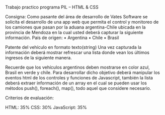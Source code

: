 Trabajo practico programa PIL – HTML & CSS

Consigna:
Como pasante del área de desarrollo de Vates Software se solicita el desarrollo de una app web que permita el control y monitoreo de los camiones que pasan por la aduana argentina-Chile ubicada en la provincia de Mendoza en la cual usted deberá capturar la siguiente información.
País de origen:
•	Argentina
•	Chile
•	Brasil

Patente del vehículo en formato texto(string)
Una vez capturada la información deberá mostrar refrescar una lista donde vean los últimos ingresos de la siguiente manera.
 
Recuerde que los vehículos argentinos deben mostrarse en color azul, Brasil en verde y chile.
Para desarrollar dicho objetivo deberá manipular los eventos html de los controles y funciones de Javascript, también la lista deberá extraer información de un array en el cual se pueden usar los métodos push(), foreach(), map(), todo aquel que considere necesario.

Criterios de evaluación:

HTML: 35%
CSS: 30%
JavaScript: 35%



<!--
https://sebagnh.github.io/control-monitoreo-tp/

Verificar las fuentes usadas
limpiar console log







    if (false) {
        provincias_argentinas.push('Tierra del fuego');
        let ultimo_registro = provincias_argentinas.length;

        let combo_provincias = document.getElementById('ListProvincias');
        
        let nuevo_elemento = document.createElement('option');
        nuevo_elemento.text = provincias_argentinas[ultimo_registro-1];
        nuevo_elemento.value = ultimo_registro;

        combo_provincias.options[ultimo_registro] = new Option(nuevo_elemento.text, nuevo_elemento.value);
    }


    //Agrega correctamente los elementos al arreglo

    /* 
    patentes.map((p) =>{
        console.log(p);
    }); 
    */
    /* Inicio <-- limpiando lista de reportes ------------------------------------*/
    if (false) {
    let combo_localidades = document.getElementById('ListLocalidades');

    for (var i = combo_localidades.options.length; i > 0; i--) // vacio el combo sin borrar el 'Seleccione'
        {
            combo_localidades.options[i] = null;    
        }	
    }
/*     for (let i = 0; i < lista_reportes.options.length; i++) {
       // lista_reportes.options[i] = null; 
        console.log(lista_reportes.options[i])
    } */

    /*-- Fin  <-- limpiando lista de reportes ------------------------------------*/

 
    
    if (false) {
        patentes.map( (patente) => {
            lista_reportes.add(new Option(patente));
            console.log(patente);
        });
    }
    
    
if (false) {
        /* Inicio <--  ------------------------------------*/
        for (let i = 0; i < lista_reportes.options.length; i++) {
            //lista_reportes.options[i] = null; 
            //console.log(lista_reportes.options[i])
        }
        console.log(lista_reportes.options.length)
        /*-- Fin  <--  ------------------------------------*/
    
}



    if (false) {
        patentes.push(input_patente.value);
        let cant_registros = patentes.length;
        let nuevo_elemento_opcion = document.createElement("option");
        nuevo_elemento_opcion.text = patentes[cant_registros -1].toString();
        nuevo_elemento_opcion.value = patentes.length;
    
        lista_reportes.options[cant_registros] = new Option( nuevo_elemento_opcion.text,nuevo_elemento_opcion.value);
    }


//Limpiar reportes funcion
const limpiar_lista_reportes = () => {
    //lista_reportes.value = "";
    for (let i = 0; i < patentes.length; i++) {
        lista_reportes.remove(i);
        
    } 
    //console.log(lista_reportes.options)
    
    patentes.map( (lp)=>{
        console.log(lp);
    });

}




//Boton Limpiar reportes
const btn_limpiar_reportes = document.getElementById("btn_limpiar_reportes");
btn_limpiar_reportes.addEventListener("click", ()=>{
    //console.log("boton reportes"); 
    limpiar_lista_reportes();
})





const recorrer_patentes = () => {
    patentes.map((patente)=>{
        console.log(patente);
    });
}




    if (false) {
        
    
    patentes.push(input_patente.value);
    let cant_registros = patentes.length;
    let nuevo_elemento_opcion = document.createElement("option");

    let nodo_texto = document.createTextNode(patentes[cant_registros -1].toString())
    nuevo_elemento_opcion.append(nodo_texto);

    console.log( "Argen"+" - "+patentes[cant_registros -1]);

    nuevo_elemento_opcion.value = patentes.length;
    lista_reportes.options[cant_registros] = new Option( nuevo_elemento_opcion.text,nuevo_elemento_opcion.value);
    }
    if (false) {
        
    
    patentes.push(input_patente.value);
    let cant_registros = patentes.length;
    let nuevo_elemento_opcion = document.createElement("option");

    let nodo_texto = document.createTextNode(patentes[cant_registros -1].toString())
    nuevo_elemento_opcion.append(nodo_texto);

    console.log( "Argen"+" - "+patentes[cant_registros -1]);

    nuevo_elemento_opcion.value = patentes.length;
    lista_reportes.options[cant_registros] = new Option( nuevo_elemento_opcion.text,nuevo_elemento_opcion.value);
    }



    if (false) {
        
   
    patentes.push(input_patente.value);
    let cant_registros = patentes.length;
    let nuevo_elemento_opcion = document.createElement("option");

    let nodo_texto = document.createTextNode(patentes[cant_registros -1].toString())
    nuevo_elemento_opcion.append(nodo_texto);
    let cbo_Seleccionado = cbo_lista_paises.options[cbo_lista_paises.selectedIndex].value;
    console.log( cbo_Seleccionado +" - "+patentes[cant_registros -1]);

    nuevo_elemento_opcion.value = patentes.length;

    //console.log(cbo_lista_paises.options[1].value);
    //console.log(cbo_lista_paises.options[cbo_lista_paises.selectedIndex].value);
    
    lista_reportes.options[cant_registros] = new Option( nuevo_elemento_opcion.text,nuevo_elemento_opcion.value);
}




    if (false) {
        
        let cant_registros = patentes.length;
        
        let cbo_Seleccionado = cbo_lista_paises.options[cbo_lista_paises.selectedIndex].value;
        
        let nuevo_elemento_opcion = document.createElement("option");    
        nuevo_elemento_opcion.text = cbo_Seleccionado +" - "+patentes[cant_registros -1];
        nuevo_elemento_opcion.value = patentes.length;
        lista_reportes.options[cant_registros] = new Option( nuevo_elemento_opcion.text,nuevo_elemento_opcion.value);
    }











    if (false) {
    
    let filtros = document.getElementById("filtros");
    filtros.addEventListener("click",()=>{
        const radio_filtro = document.getElementsByName("filtro_pais");
        
        for (let i=0; i<radio_filtro.length; i++) {
            if (radio_filtro[1].checked) {
                console.log("Argentina");
                break;
            }else   if (radio_filtro[2].checked) {
                console.log("Brasil");
                break;
            }else   if (radio_filtro[3].checked) {
                console.log("Chile");
                break;
            }else{
                console.log("todos");
                break;
            }
            
        }
        
    });
}


// llenar objetos funcionando sin filtros
const llenar_obj_reportes = () => {
    const nuevo_option_elemento = document.createElement("option");     
    patentes.map( (patente) => {        
        nuevo_option_elemento.text = patente.pais_origen +" - "+ patente.patente_codigo;
        nuevo_option_elemento.value = patente.id;     

        lista_reportes.options[patentes.length -1] = new Option( nuevo_option_elemento.text,nuevo_option_elemento.value);
    }); 
}






///con filtro roto
const llenar_obj_reportes = () => {
    const nuevo_option_elemento = document.createElement("option");     
    let contador_arg = 0;


    patentes.map( (patente) => {  
        if (patente.pais_origen == "Argentina") {
            contador_arg ++;
            nuevo_option_elemento.text = patente.pais_origen +" - "+ patente.patente_codigo;
            nuevo_option_elemento.value = patente.id;     
    
            lista_reportes.options[contador_arg -1] = new Option( nuevo_option_elemento.text,nuevo_option_elemento.value);
        }       

    }); 
}









// llenar objetos funcionando sin filtros
if (false) {
    

const llenar_obj_reportes = (rb_checkeado_valor) => {
    console.log(rb_checkeado_valor);
    const nuevo_option_elemento = document.createElement("option"); 
    let contador = 0;    
    patentes.map( (patente) => { 
        

        if (rb_checkeado_valor == "Todos") {
        
        nuevo_option_elemento.text = patente.pais_origen +" - "+ patente.patente_codigo;
        nuevo_option_elemento.value = patente.id;     

        lista_reportes.options[patentes.length -1] = new Option( nuevo_option_elemento.text,nuevo_option_elemento.value);
        console.log(patente);



        }else if (rb_checkeado_valor == patente.pais_origen) {
            contador ++;
            nuevo_option_elemento.text = patente.pais_origen +" - "+ patente.patente_codigo;
            nuevo_option_elemento.value = patente.id;     
    
            lista_reportes.options[contador -1] = new Option( nuevo_option_elemento.text,nuevo_option_elemento.value);
        }
    }); 
}
}

if (false) {
    const mostrar_paises = ()=>{
        lista_paises.map( (pais)=> {
            //console.log(pais.nombre +" "+ pais.id);
            cbo_lista_paises.add(new Option(pais.nombre));
        });
    }
    mostrar_paises();
}


// llenar objetos funcionando sin filtros
const llenar_obj_reportes = (rb_checkeado_valor) => {
    //const nuevo_option_elemento = document.createElement("option"); 
    //console.log(patentes)    
    let nuevo_option_elemento = document.createElement("option");
/*     patentes.map( (patente) => { 
        //console.log(patente)       
        //nuevo_option_elemento.text = patente.pais_origen +" - "+ patente.patente_codigo;
        //nuevo_option_elemento.value = patente.id;     

        //lista_reportes.options[patentes.length] = new Option( nuevo_option_elemento.text,nuevo_option_elemento.value);

        //lista_reportes.add(new Option(patente.pais_origen));
        //lista_reportes.add(new Option(`${patente.pais_origen} - ${patente.patente_codigo}`));

        
        nuevo_option_elemento.setAttribute("value", `${patente.id}`)

        let option_lleno_texto = document.createTextNode(`${patente.pais_origen}`);
        nuevo_option_elemento.appendChild(option_lleno_texto);
        lista_reportes.appendChild(nuevo_option_elemento);

        console.log(nuevo_option_elemento);
    });  */


    let option3 = document.createElement("option");
    patentes.forEach((patente) => {

        
        option3.setAttribute("value", `${patente.id}`);
        //option3.value = patente.id;


        option3.setAttribute("class", `verde`);
        //option3.class = 'verde';

        let option3Texto = document.createTextNode(`${patente.pais_origen} - ${patente.patente_codigo}`);
        option3.appendChild(option3Texto);

        console.log(option3);

        lista_reportes.appendChild(option3);
        //lista_reportes.add(new Option(option3.value,option3.class));
        //lista_reportes.options[patentes.length] = new Option( nuevo_option_elemento.text,nuevo_option_elemento.value);

    });
    
    //lista_reportes.appendChild(option3);
}
llenar_obj_reportes("Todos");






if (false) {
    

const llenar_reporte_checked = () =>{
    let rb_checkeado_valor = "Todos";

    if (document.querySelector('input[name="filtro_pais"]')) {
        document.querySelectorAll('input[name="filtro_pais"]').forEach((radio_btn) => {
        radio_btn.addEventListener("change", (rb)=> {
            rb_checkeado_valor = rb.target.value;            

            //console.log(rb_checkeado_valor);

            llenar_obj_reportes(rb_checkeado_valor);
        });
        });
    }
}

llenar_reporte_checked();

}




//llenar_obj_reportes();






if (false) {
    function AgregarProvincia(){
        //ejemplo de metodo push
        provincias_argentinas.push('Tierra del fuego');
        let ultimo_registro = provincias_argentinas.length;

        let combo_provincias = document.getElementById('ListProvincias');
        
        let nuevo_elemento = document.createElement('option');
        nuevo_elemento.text = provincias_argentinas[ultimo_registro-1];
        nuevo_elemento.value = ultimo_registro;

        combo_provincias.options[ultimo_registro] = new Option(nuevo_elemento.text, nuevo_elemento.value);
    }
}





if (false) {
    
    option = document.createElement( 'option' );
    option.value = option.text = i;
    select.add( option );
}



if (false) {
    patentes.map( (patente) => {        
        nuevo_option_elemento.text = patente.pais_origen.toString() +" - "+ patente.patente_codigo.toString();
        nuevo_option_elemento.value = patente.id.toString();

    }); 
    lista_reportes.options[patentes.length] = new Option( nuevo_option_elemento.text,nuevo_option_elemento.value);
    console.log(patentes);
}





if (false) {
    patentesCurrPais.forEach((currPatente) =>{
        //expande 1 para cada patente    
        optionsPatentes.size += 1;
        //crear la opcion y rellenar
        let elemPatente = document.createElement('option');
        elemPatente.value = currPatente.numPatente.toString();
        elemPatente.text = currPatente.pais.toString() + " - "
            + currPatente.numPatente.toString();
/*
*esta linea añade el color!
*/
        elemPatente.style.color = paises[index].color; 
        //añadir como hijo del optgroup
        optionsPatentes.appendChild(elemPatente);
    });
}




// llenar objetos funcionando sin filtros
const llenar_obj_reportes = () => {
    let patentes_cantidad = patentes.length;

    patentes.forEach((patente)=>{
        console.log(patente);
        let option = document.createElement("option");
        option.value = option.text = `${patente.pais_origen} - ${patente.patente_codigo}`
        //option.style = 'color:blue';
        // estimado_pagar.style = 'color:blue;font-weight: 200;';
        //lista_reportes.add(option)

        ///lista_reportes.options[patentes.length] = lista_reportes.add(option);
        //lista_reportes.add(new Option(option.value,option.text,option.style));
        lista_reportes.options[patentes_cantidad -1 ] = new Option(option.text,option.value);
    });
    console.log(lista_reportes);
    
    //combo_estudiantes.add(new Option(estudiante.f_nombre, estudiante.id))


}
-->
